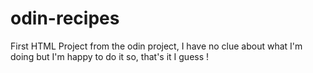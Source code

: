 # odin-recipes
First HTML Project from the odin project, I have no clue about what I'm doing but I'm happy to do it so, that's it I guess !

